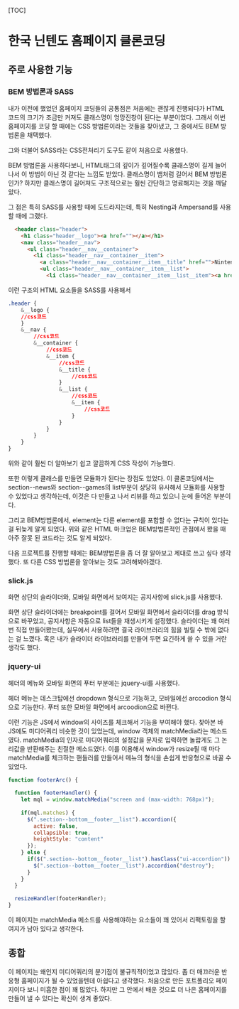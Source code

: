 [TOC]

# 한국 닌텐도 홈페이지 클론코딩
## 주로 사용한 기능
### BEM 방법론과 SASS
내가 이전에 했었던 홈페이지 코딩들의 공통점은 처음에는 괜찮게 진행되다가 HTML 코드의 크기가 조금만 커져도 클래스명이 엉망진창이 된다는 부분이었다.
그래서 이번 홈페이지를 코딩 할 때에는 CSS 방법론이라는 것들을 찾아냈고, 그 중에서도 BEM 방법론을 채택했다.

그와 더불어 SASS라는 CSS전처리기 도구도 같이 처음으로 사용했다.

BEM 방법론을 사용하다보니, HTML태그의 깊이가 깊어질수록 클래스명이 길게 늘어나서 이 방법이 아닌 것 같다는 느낌도 받았다. 클래스명이 뱀처럼 길어서 BEM 방법론인가?
하지만 클래스명이 길어져도 구조적으로는 훨씬 간단하고 명료해지는 것을 깨달았다.

그 점은 특히 SASS를 사용할 때에 도드라지는데,  특히 Nesting과 Ampersand를 사용할 때에 그랬다. 

```html
  <header class="header">
    <h1 class="header__logo"><a href=""></a></h1>
    <nav class="header__nav">
      <ul class="header__nav__container">
        <li class="header__nav__container__item">
          <a class="header__nav__container__item__title" href="">Nintendo Switch</a>
          <ul class="header__nav__container__item__list">
            <li class="header__nav__container__item__list__item"><a href="">특징</a></li>
```
이런 구조의 HTML 요소들을 SASS를 사용해서
```css
.header {
	&__logo {
	//css코드
	}
	&__nav {
		//css코드
		&__container {
			//css코드
			&__item {
				//css코드
				&__title {
					//css코드
				}
				&__list {
					//css코드
					&__item {
						//css코드
					}
				}
			}
		}
	}
}
```
위와 같이 훨씬 더 알아보기 쉽고 깔끔하게 CSS 작성이 가능했다.

또한 이렇게 클래스를 만들면 모듈화가 된다는 장점도 있었다. 이 클론코딩에서는 section--news와 section--games의 list부분이 상당히 유사해서 모듈화를 사용할 수 있었다고 생각하는데, 이것은 다 만들고 나서 리뷰를 하고 있으니 눈에 들어온 부분이다.

그리고 BEM방법론에서, element는 다른 element를 포함할 수 없다는 규칙이 있다는 걸 뒤늦게 알게 되었다.  위와 같은 HTML 마크업은 BEM방법론적인 관점에서 봤을 때 아주 잘못 된 코드라는 것도 알게 되었다. 

다음 프로젝트를 진행할 때에는 BEM방법론을 좀 더 잘 알아보고 제대로 쓰고 싶다 생각했다. 또 다른 CSS 방법론을 알아보는 것도 고려해봐야겠다.
### slick.js
화면 상단의 슬라이더와, 모바일 화면에서 보여지는 공지사항에 slick.js를 사용했다.

화면 상단 슬라이더에는 breakpoint를 걸어서 모바일 화면에서 슬라이더를 drag 방식으로 바꾸었고, 공지사항은 자동으로 list들을 재생시키게 설정했다.
슬라이더는 꽤 여러번 직접 만들어봤는데, 실무에서 사용하려면 결국 라이브러리의 힘을 빌릴 수 밖에 없다는 걸 느꼈다. 혹은 내가 슬라이더 라이브러리를 만들어 두면 요긴하게 쓸 수 있을 거란 생각도 했다.


### jquery-ui
헤더의 메뉴와 모바일 화면의 푸터 부분에는 jquery-ui를 사용했다.

헤더 메뉴는 데스크탑에선 dropdown 형식으로 기능하고, 모바일에선 arccodion 형식으로 기능한다. 푸터 또한 모바일 화면에서 arcoodion으로 바뀐다.

이런 기능은 JS에서 window의 사이즈를 체크해서 기능을 부여해야 했다. 찾아본 바 JS에도 미디어쿼리 비슷한 것이 있었는데, window 객체의 matchMedia라는 메소드였다. matchMedia의 인자로 미디어쿼리의 설정값을 문자로 입력하면 놀랍게도 그 논리값을 반환해주는 친절한 메소드였다.
이를 이용해서 window가 resize될 때 마다 matchMedia를 체크하는 핸들러를 만들어서 메뉴의 형식을 손쉽게 반응형으로 바꿀 수 있었다. 

```js
function footerArc() {
  
  function footerHandler() {
    let mql = window.matchMedia("screen and (max-width: 768px)");
    
    if(mql.matches) {
      $(".section--bottom__footer__list").accordion({
        active: false,
        collapsible: true,
        heightStyle: "content"
      });
    } else {
      if($(".section--bottom__footer__list").hasClass("ui-accordion")) {
        $(".section--bottom__footer__list").accordion("destroy");
      }
    }
  }
  
  resizeHandler(footerHandler);
}
```
이 페이지는 matchMedia 메소드를 사용해야하는 요소들이 꽤 있어서 리팩토링을 할 여지가 남아 있다고 생각한다.
## 종합
이 페이지는 왜인지 미디어쿼리의 분기점이 불규칙적이었고 많았다. 좀 더 매끄러운 반응형 홈페이지가 될 수 있었을텐데 아쉽다고 생각했다.
처음으로 만든 포트폴리오 페이지이다 보니 미흡한 점이 꽤 많았다. 하지만 그 안에서 배운 것으로 더 나은 홈페이지를 만들어 낼 수 있다는 확신이 생겨 좋았다.
